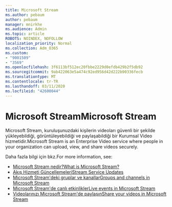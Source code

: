 ```yaml
---
title: Microsoft Stream
ms.author: pebaum
author: pebaum
manager: mnirkhe
ms.audience: Admin
ms.topic: article
ROBOTS: NOINDEX, NOFOLLOW
localization_priority: Normal
ms.collection: Adm_O365
ms.custom:
- "9001509"
- "3569"
ms.openlocfilehash: 3f6113bf512ec20fbbe2229d0efdb429b2f5db92
ms.sourcegitcommit: 9ab422063e5a474c92ed956d42d222b90336fecb
ms.translationtype: MT
ms.contentlocale: tr-TR
ms.lasthandoff: 03/11/2020
ms.locfileid: "42600044"
---
```

# <a name="microsoft-stream"></a><span data-ttu-id="ec0f0-102">Microsoft Stream</span><span class="sxs-lookup"><span data-stu-id="ec0f0-102">Microsoft Stream</span></span>

<span data-ttu-id="ec0f0-103">Microsoft Stream, kuruluşunuzdaki kişilerin videoları güvenli bir şekilde yükleyebildiği, görüntüleyebildiği ve paylaşabildiği bir Kurumsal Video hizmetidir.</span><span class="sxs-lookup"><span data-stu-id="ec0f0-103">Microsoft Stream is an Enterprise Video service where people in your organization can upload, view, and share videos securely.</span></span> 

<span data-ttu-id="ec0f0-104">Daha fazla bilgi için bkz.</span><span class="sxs-lookup"><span data-stu-id="ec0f0-104">For more information, see:</span></span>

- [<span data-ttu-id="ec0f0-105">Microsoft Stream nedir?</span><span class="sxs-lookup"><span data-stu-id="ec0f0-105">What is Microsoft Stream?</span></span>](https://docs.microsoft.com/stream/overview)
- [<span data-ttu-id="ec0f0-106">Akış Hizmeti Güncellemeleri</span><span class="sxs-lookup"><span data-stu-id="ec0f0-106">Stream Service Updates</span></span>](https://techcommunity.microsoft.com/t5/microsoft-stream-service-updates/bd-p/StreamAnnouncements)
- [<span data-ttu-id="ec0f0-107">Microsoft Stream'deki gruplar ve kanallar</span><span class="sxs-lookup"><span data-stu-id="ec0f0-107">Groups and channels in Microsoft Stream</span></span>](https://docs.microsoft.com/stream/groups-channels-organization)
- [<span data-ttu-id="ec0f0-108">Microsoft Stream'de canlı etkinlikler</span><span class="sxs-lookup"><span data-stu-id="ec0f0-108">Live events in Microsoft Stream</span></span>](https://docs.microsoft.com/stream/live-event-overview)
- [<span data-ttu-id="ec0f0-109">Videolarınızı Microsoft Stream'de paylaşın</span><span class="sxs-lookup"><span data-stu-id="ec0f0-109">Share your videos in Microsoft Stream</span></span>](https://docs.microsoft.com/stream/portal-share-video)